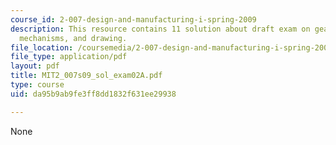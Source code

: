 ```yaml
---
course_id: 2-007-design-and-manufacturing-i-spring-2009
description: This resource contains 11 solution about draft exam on gears, springs,
  mechanisms, and drawing.
file_location: /coursemedia/2-007-design-and-manufacturing-i-spring-2009/da95b9ab9fe3ff8dd1832f631ee29938_MIT2_007s09_sol_exam02A.pdf
file_type: application/pdf
layout: pdf
title: MIT2_007s09_sol_exam02A.pdf
type: course
uid: da95b9ab9fe3ff8dd1832f631ee29938

---
```

None